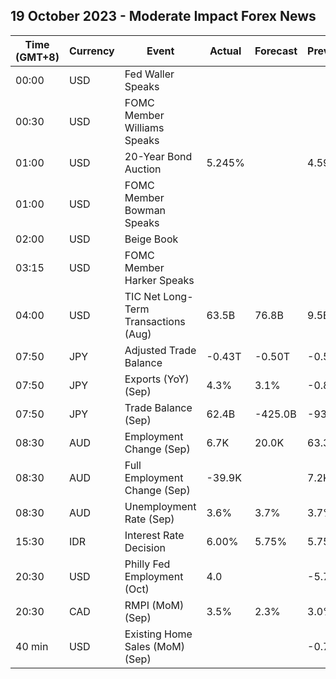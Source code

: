 ## 19 October 2023 - Moderate Impact Forex News

| Time (GMT+8) | Currency | Event | Actual | Forecast | Previous |
|------|----------|-------|--------|----------|----------|
| 00:00 | USD | Fed Waller Speaks |  |  |  |
| 00:30 | USD | FOMC Member Williams Speaks |  |  |  |
| 01:00 | USD | 20-Year Bond Auction | 5.245% |  | 4.592% |
| 01:00 | USD | FOMC Member Bowman Speaks |  |  |  |
| 02:00 | USD | Beige Book |  |  |  |
| 03:15 | USD | FOMC Member Harker Speaks |  |  |  |
| 04:00 | USD | TIC Net Long-Term Transactions (Aug) | 63.5B | 76.8B | 9.5B |
| 07:50 | JPY | Adjusted Trade Balance | -0.43T | -0.50T | -0.55T |
| 07:50 | JPY | Exports (YoY) (Sep) | 4.3% | 3.1% | -0.8% |
| 07:50 | JPY | Trade Balance (Sep) | 62.4B | -425.0B | -937.8B |
| 08:30 | AUD | Employment Change (Sep) | 6.7K | 20.0K | 63.3K |
| 08:30 | AUD | Full Employment Change (Sep) | -39.9K |  | 7.2K |
| 08:30 | AUD | Unemployment Rate (Sep) | 3.6% | 3.7% | 3.7% |
| 15:30 | IDR | Interest Rate Decision | 6.00% | 5.75% | 5.75% |
| 20:30 | USD | Philly Fed Employment (Oct) | 4.0 |  | -5.7 |
| 20:30 | CAD | RMPI (MoM) (Sep) | 3.5% | 2.3% | 3.0% |
| 40 min | USD | Existing Home Sales (MoM) (Sep) |  |  | -0.7% |

